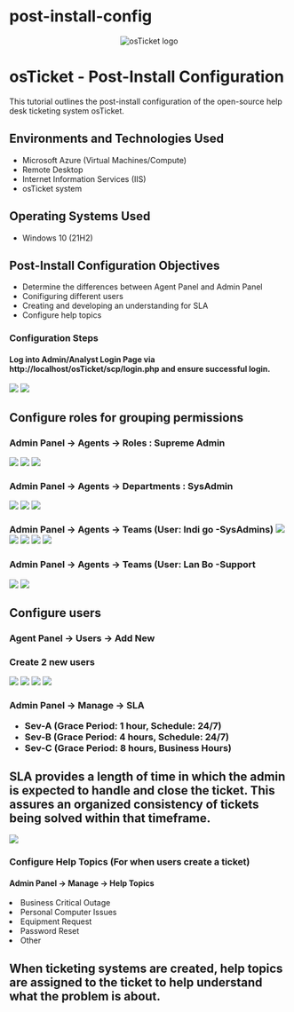 # post-install-config
<p align="center">
<img src="https://i.imgur.com/Clzj7Xs.png" alt="osTicket logo"/>
</p>

<h1>osTicket - Post-Install Configuration</h1>
This tutorial outlines the post-install configuration of the open-source help desk ticketing system osTicket.<br />

<h2>Environments and Technologies Used</h2>

- Microsoft Azure (Virtual Machines/Compute)
- Remote Desktop
- Internet Information Services (IIS)
- osTicket system

<h2>Operating Systems Used </h2>

- Windows 10</b> (21H2)

<h2>Post-Install Configuration Objectives</h2>
<ul>
  <li>Determine the differences between Agent Panel and Admin Panel</li>
  <li>Conifiguring different users</li>
  <li>Creating and developing an understanding for SLA </li>
  <li>Configure help topics</li>
</ul>

<h3>Configuration Steps</h3>
<h4>Log into Admin/Analyst Login Page via http://localhost/osTicket/scp/login.php and ensure successful login.</h4>
<img src="https://i.imgur.com/t33zJEJ.png">
<img src="https://i.imgur.com/ESaJPay.png">

<h2>Configure roles for grouping permissions </h2>
<h3>Admin Panel -> Agents -> Roles
 : Supreme Admin</h3>
<img src="https://i.imgur.com/uJ1WptD.png">
<img src="https://i.imgur.com/JVNYqmX.png">
<img src="https://i.imgur.com/vMcuSoS.png">
<img src="">

<h3>Admin Panel -> Agents -> Departments
: SysAdmin</h3>
<img src="https://i.imgur.com/jQhIkLS.png">
<img src="https://i.imgur.com/QOM0mPT.png">
<img src="https://i.imgur.com/lR1C0eR.png">

<h3>Admin Panel -> Agents -> Teams (User: Indi go -SysAdmins)
<img src="https://i.imgur.com/uPtpXgD.png"> 
<img src="https://i.imgur.com/4HbLDJY.png">
<img src="https://i.imgur.com/tac93Gl.png">
<img src="https://i.imgur.com/iOigX2I.png">
<img src="https://i.imgur.com/sGO6jd5.png">

<h3>Admin Panel -> Agents -> Teams (User: Lan Bo -Support</h3>
<img src="https://i.imgur.com/V7Qczot.png">
<img src="https://i.imgur.com/iCrbk6b.png">

<h2>Configure users</h2>
<h3>Agent Panel -> Users -> Add New</h3>
<h3>Create 2 new users</h3>
<img src="https://i.imgur.com/y6eD2C7.png">
<img src="https://i.imgur.com/n4QTchH.png">
<img src="https://i.imgur.com/sKyBUO9.png">
<img src="https://i.imgur.com/Be9TdaF.png">

<h3>Admin Panel -> Manage -> SLA
  <ul>
  <li>Sev-A (Grace Period: 1 hour, Schedule: 24/7)</li>
  <li>Sev-B (Grace Period: 4 hours, Schedule: 24/7)</li>
  <li>Sev-C (Grace Period: 8 hours, Business Hours)</li>
</ul>
</h3>

<h2>SLA provides a length of time in which the admin is expected to handle and close the ticket. This assures an organized consistency of tickets being solved within that timeframe.</h2>
<img src="https://i.imgur.com/HV2ghwW.png">

<h3>Configure Help Topics (For when users create a ticket)</h3>
<h4>Admin Panel -> Manage -> Help Topics</h4
    <ul>
  <li>Business Critical Outage</li>
  <li>Personal Computer Issues</li>
  <li>Equipment Request</li>
  <li>Password Reset</li>
  <li>Other</li>
  </ul>

  <h2>When ticketing systems are created, help topics are assigned to the ticket to help understand what the problem is about.</h2>


